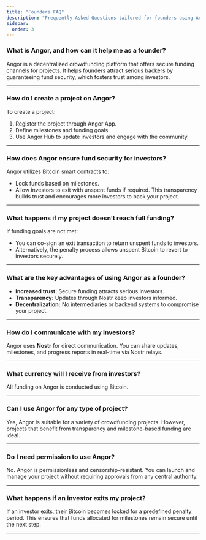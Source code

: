 ```yaml
---
title: "Founders FAQ"
description: "Frequently Asked Questions tailored for founders using Angor."
sidebar:
  order: 3
---
```


### **What is Angor, and how can it help me as a founder?**
Angor is a decentralized crowdfunding platform that offers secure funding channels for projects. It helps founders attract serious backers by guaranteeing fund security, which fosters trust among investors.

---

### **How do I create a project on Angor?**
To create a project:
1. Register the project through Angor App.
2. Define milestones and funding goals.
3. Use Angor Hub to update investors and engage with the community.

---

### **How does Angor ensure fund security for investors?**
Angor utilizes Bitcoin smart contracts to:
- Lock funds based on milestones.
- Allow investors to exit with unspent funds if required.
This transparency builds trust and encourages more investors to back your project.

---

### **What happens if my project doesn’t reach full funding?**
If funding goals are not met:
- You can co-sign an exit transaction to return unspent funds to investors.
- Alternatively, the penalty process allows unspent Bitcoin to revert to investors securely.

---

### **What are the key advantages of using Angor as a founder?**
- **Increased trust:** Secure funding attracts serious investors.
- **Transparency:** Updates through Nostr keep investors informed.
- **Decentralization:** No intermediaries or backend systems to compromise your project.

---

### **How do I communicate with my investors?**
Angor uses **Nostr** for direct communication. You can share updates, milestones, and progress reports in real-time via Nostr relays.

---

### **What currency will I receive from investors?**
All funding on Angor is conducted using Bitcoin.

---

### **Can I use Angor for any type of project?**
Yes, Angor is suitable for a variety of crowdfunding projects. However, projects that benefit from transparency and milestone-based funding are ideal.

---

### **Do I need permission to use Angor?**
No. Angor is permissionless and censorship-resistant. You can launch and manage your project without requiring approvals from any central authority.

---

### **What happens if an investor exits my project?**
If an investor exits, their Bitcoin becomes locked for a predefined penalty period. This ensures that funds allocated for milestones remain secure until the next step.

---

